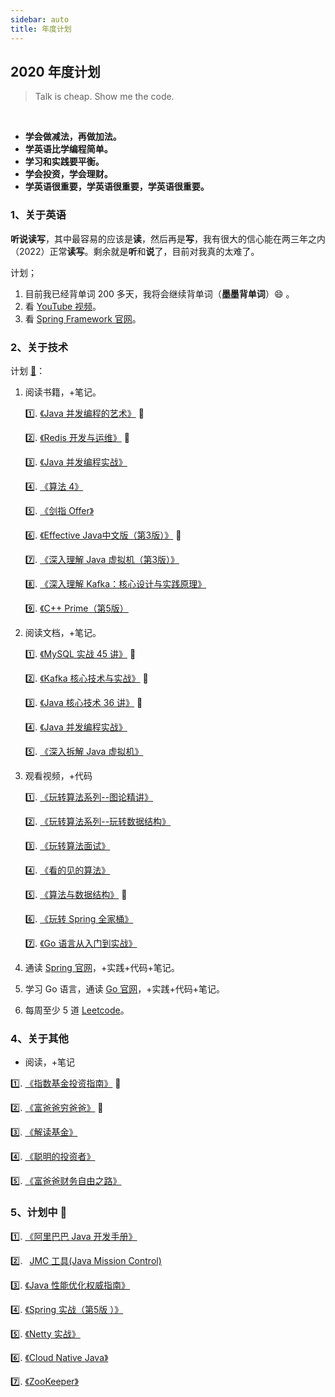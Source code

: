 ```yaml
---
sidebar: auto
title: 年度计划
---
```


## 2020 年度计划

> Talk is cheap. Show me the code.

<br/>

- **学会做减法，再做加法。**
- **学英语比学编程简单。**
- **学习和实践要平衡。**
- **学会投资，学会理财。**
- **学英语很重要，学英语很重要，学英语很重要。**

### 1、关于英语
    
<indent/>**听说读写**，其中最容易的应该是**读**，然后再是**写**，我有很大的信心能在两三年之内（2022）正常**读写**。剩余就是**听**和**说**了，目前对我真的太难了。

计划；
1. 目前我已经背单词 200 多天，我将会继续背单词（**墨墨背单词**）:smile: 。
2. 看 [YouTube 视频](https://www.youtube.com/)。
3. 看 [Spring Framework 官网](https://docs.spring.io/spring/docs/5.2.3.RELEASE/spring-framework-reference/index.html)。


### 2、关于技术

计划 [:tada:](./GUIDE)：
1. 阅读书籍，+笔记。

    :one:. [《Java 并发编程的艺术》](https://book.douban.com/subject/26591326/) :100:

    :two:. [《Redis 开发与运维》](https://book.douban.com/subject/26971561/) :100:
    
    :three:. [《Java 并发编程实战》](https://book.douban.com/subject/10484692/)
    
    :four:. [《算法 4》](https://book.douban.com/subject/19952400/)
    
    :five:. [《剑指 Offer》](https://book.douban.com/subject/25910559/)

    :six:. [《Effective Java中文版（第3版）》](https://book.douban.com/subject/30412517/) :100:
    
    :seven:. [《深入理解 Java 虚拟机（第3版）》](https://book.douban.com/subject/34907497/)
    
    :eight:. [《深入理解 Kafka：核心设计与实践原理》](https://book.douban.com/subject/30437872/)
    
    :nine:. [《C++ Prime（第5版）](https://book.douban.com/subject/30437872/)
    
2. 阅读文档，+笔记。

    :one:. [《MySQL 实战 45 讲》](https://time.geekbang.org/column/intro/139) :100: 
    
    :two:. [《Kafka 核心技术与实战》](https://time.geekbang.org/column/intro/100029201) :100:
    
    :three:. [《Java 核心技术 36 讲》](https://time.geekbang.org/column/intro/100006701) :100:
    
    :four:. [《Java 并发编程实战》](https://time.geekbang.org/column/intro/100023901)
    
    :five:. [《深入拆解 Java 虚拟机》](https://time.geekbang.org/column/intro/100010301)
    
3. 观看视频，+代码

    :one:. [《玩转算法系列--图论精讲》](https://coding.imooc.com/class/370.html)
        
    :two:. [《玩转算法系列--玩转数据结构》](https://coding.imooc.com/class/207.html) 
        
    :three:. [《玩转算法面试》](https://coding.imooc.com/class/82.html)  

    :four:. [《看的见的算法》](https://coding.imooc.com/class/138.html)    

    :five:. [《算法与数据结构》](https://coding.imooc.com/class/71.html) :100:    

    :six:. [《玩转 Spring 全家桶》](https://time.geekbang.org/course/intro/100023501)  

    :seven:. [《Go 语言从入门到实战》](https://time.geekbang.org/course/intro/100024001)    
    
3. 通读 [Spring 官网](https://spring.io/)，+实践+代码+笔记。
4. 学习 Go 语言，通读 [Go 官网](https://golang.org/)，+实践+代码+笔记。
5. 每周至少 5 道 [Leetcode](https://leetcode-cn.com/problemset/all/)。


### 4、关于其他

- 阅读，+笔记

<indent/>:one:. [《指数基金投资指南》](https://book.douban.com/subject/27204860/) :100:

<indent/>:two:. [《富爸爸穷爸爸》](https://book.douban.com/subject/3291111/) :100:

<indent/>:three:. [《解读基金》](https://book.douban.com/subject/2051332/)

<indent/>:four:. [《聪明的投资者》](https://book.douban.com/subject/5243775/)

<indent/>:five:. [《富爸爸财务自由之路》](https://book.douban.com/subject/1004118/)


### 5、计划中  :tada:

<indent/>:one:. [《阿里巴巴 Java 开发手册》](https://book.douban.com/subject/27605355/)
     
<indent/>:two:. &ensp;[JMC 工具(Java Mission Control)](https://blog.overops.com/oracle-java-mission-control-the-ultimate-guide/#jfrhowto)

<indent/>:three:. [《Java 性能优化权威指南》](https://book.douban.com/subject/25828043/)

<indent/>:four:. [《Spring 实战（第5版 ）》](https://book.douban.com/subject/34949443/)

<indent/>:five:. [《Netty 实战》](https://book.douban.com/subject/27038538/)

<indent/>:six:. [《Cloud Native Java》](https://book.douban.com/subject/26435857/)

<indent/>:seven:. [《ZooKeeper》](https://book.douban.com/subject/25765743/)
    

